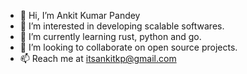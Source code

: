 - 👋 Hi, I’m Ankit Kumar Pandey
- 👀 I’m interested in developing scalable softwares.
- 🌱 I’m currently learning rust, python and go.
- 💞️ I’m looking to collaborate on open source projects.
- 📫 Reach me at itsankitkp@gmail.com

<!---
itsankitkp/itsankitkp is a ✨ special ✨ repository because its `README.md` (this file) appears on your GitHub profile.
You can click the Preview link to take a look at your changes.
--->
